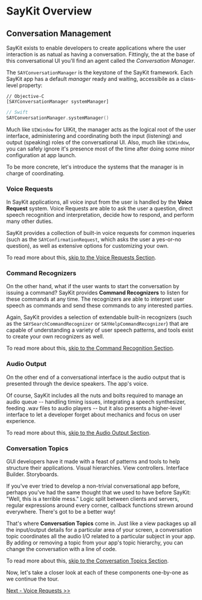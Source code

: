 # SayKit Overview

## Conversation Management

SayKit exists to enable developers to create applications where the user interaction is as natual as having a conversation. Fittingly, the at the base of this conversational UI you'll find an agent called the *Conversation Manager*.

The `SAYConversationManager` is the keystone of the SayKit framework. Each SayKit app has a default *manager* ready and waiting, accessibile as a class-level property:

````objc
// Objective-C
[SAYConversationManager systemManager]
````

````swift
// Swift
SAYConversationManager.systemManager()
````

Much like `UIWindow` for UIKit, the manager acts as the logical root of the user interface, administering and coordinating both the input (listening) and output (speaking) roles of the conversational UI. Also, much like `UIWindow`, you can safely ignore it's presence most of the time after doing some minor configuration at app launch.

To be more concrete, let's introduce the systems that the manager is in charge of coordinating.

### Voice Requests

In SayKit applications, all voice input from the user is handled by the **Voice Request** system. Voice Requests are able to ask the user a question, direct speech recognition and interpretation, decide how to respond, and perform many other duties.

SayKit provides a collection of built-in voice requests for common inqueries (such as the `SAYConfirmationRequest`, which asks the user a yes-or-no question), as well as extensive options for customizing your own.

To read more about this, [skip to the Voice Requests Section](./02-voice-requests.md).

### Command Recognizers

On the other hand, what if the user wants to start the conversation by issuing a command? SayKit provides **Command Recognizers** to listen for these commands at any time. The recognizers are able to interpret user speech as commands and send these commands to any interested parties.

Again, SayKit provides a selection of extendable built-in recognizers (such as the `SAYSearchCommandRecognizer` or `SAYHelpCommandRecognizer`) that are capable of understanding a variety of user speech patterns, and tools exist to create your own recognizers as well.

To read more about this, [skip to the Command Recognition Section](./03-command-recognition.md).

### Audio Output

On the other end of a conversational interface is the audio output that is presented through the device speakers. The app's voice.

Of course, SayKit includes all the nuts and bolts required to manage an audio queue -- handling timing issues, integrating a speech synthesizer, feeding .wav files to audio players -- but it also presents a higher-level interface to let a developer forget about mechanics and focus on user experience.

To read more about this, [skip to the Audio Output Section](./04-audio-output.md).

### Conversation Topics

GUI developers have it made with a feast of patterns and tools to help structure their applications. Visual hierarchies. View controllers. Interface Builder. Storyboards.

If you've ever tried to develop a non-trivial conversational app before, perhaps you've had the same thought that we used to have before SayKit: "Well, this is a terrible mess." Logic split between clients and servers, regular expressions around every corner, callback functions strewn around everywhere. There's got to be a better way!

That's where **Conversation Topics** come in. Just like a view packages up all the input/output details for a particular area of your screen, a conversation topic coordinates all the audio I/O related to a particular subject in your app. By adding or removing a topic from your app's topic hierarchy, you can change the conversation with a line of code.

To read more about this, [skip to the Conversation Topics Section](./05-conversation-topics.md).

Now, let's take a closer look at each of these components one-by-one as we continue the tour.

[Next - Voice Requests >>](./02-voice-requests.md)
